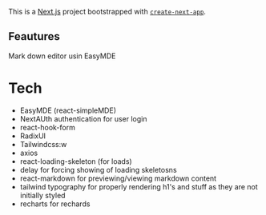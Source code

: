 This is a [Next.js](https://nextjs.org/) project bootstrapped with [`create-next-app`](https://github.com/vercel/next.js/tree/canary/packages/create-next-app).

## Feautures

Mark down editor usin EasyMDE

# Tech

- EasyMDE (react-simpleMDE)
- NextAUth authentication for user login
- react-hook-form
- RadixUI
- Tailwindcss:w
- axios
- react-loading-skeleton (for loads)
- delay for forcing showing of loading skeletosns
- react-markdown for previewing/viewing markdown content
- tailwind typography for properly rendering h1's and stuff as they are not initially styled
- recharts for rechards
